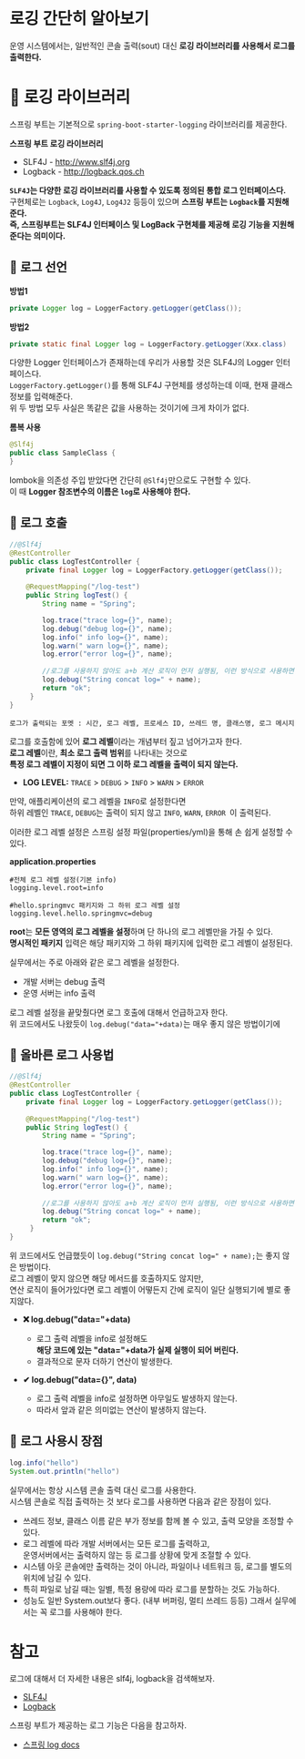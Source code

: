 로깅 간단히 알아보기
=========================   
운영 시스템에서는, 일반적인 콘솔 출력(sout) 대신 **로깅 라이브러리를 사용해서 로그를 출력한다.**        
    
# 📗 로깅 라이브러리
스프링 부트는 기본적으로 `spring-boot-starter-logging` 라이브러리를 제공한다.   
          
**스프링 부트 로깅 라이브러리**
* SLF4J - http://www.slf4j.org
* Logback - http://logback.qos.ch
    
**`SLF4J`는 다양한 로깅 라이브러리를 사용할 수 있도록 정의된 통합 로그 인터페이스다.**                  
구현체로는 `Logback`, `Log4J`, `Log4J2` 등등이 있으며 **스프링 부트는 `Logback`를 지원해준다.**              
**즉, 스프링부트는 SLF4J 인터페이스 및 LogBack 구현체를 제공해 로깅 기능을 지원해준다는 의미이다.**           

## 📖 로그 선언
  
**방법1**    
```java
private Logger log = LoggerFactory.getLogger(getClass());
```
      
**방법2**   
```java
private static final Logger log = LoggerFactory.getLogger(Xxx.class)
```
      
다양한 Logger 인터페이스가 존재하는데 우리가 사용할 것은 SLF4J의 Logger 인터페이스다.           
`LoggerFactory.getLogger()`를 통해 SLF4J 구현체를 생성하는데 이때, 현재 클래스 정보를 입력해준다.         
위 두 방법 모두 사실은 똑같은 값을 사용하는 것이기에 크게 차이가 없다.       
          
**롬복 사용**  
```java
@Slf4j
public class SampleClass {
}
```
lombok을 의존성 주입 받았다면 간단히 `@Slf4j`만으로도 구현할 수 있다.        
이 때 **Logger 참조변수의 이름은 `log`로 사용해야 한다.**              


## 📖 로그 호출

```java
//@Slf4j
@RestController
public class LogTestController {
    private final Logger log = LoggerFactory.getLogger(getClass());
 
    @RequestMapping("/log-test")
    public String logTest() {
        String name = "Spring";

        log.trace("trace log={}", name);
        log.debug("debug log={}", name);
        log.info(" info log={}", name);
        log.warn(" warn log={}", name);
        log.error("error log={}", name);
 
        //로그를 사용하지 않아도 a+b 계산 로직이 먼저 실행됨, 이런 방식으로 사용하면 X
        log.debug("String concat log=" + name);
        return "ok";
     }
}
```
```
로그가 출력되는 포멧 : 시간, 로그 레벨, 프로세스 ID, 쓰레드 명, 클래스명, 로그 메시지
```  

로그를 호출함에 있어 **로그 레벨**이라는 개념부터 짚고 넘어가고자 한다.         
**로그 레벨**이란, **최소 로그 출력 범위**를 나타내는 것으로           
**특정 로그 레벨이 지정이 되면 그 이하 로그 레벨을 출력이 되지 않는다.**        
   
* **LOG LEVEL:** `TRACE` > `DEBUG` > `INFO` > `WARN` > `ERROR`      
     
만약, 애플리케이션의 로그 레벨을 `INFO`로 설정한다면               
하위 레벨인 `TRACE`, `DEBUG`는 출력이 되지 않고 `INFO`, `WARN`, `ERROR `이 출력된다.            

이러한 로그 레벨 설정은 스프링 설정 파일(properties/yml)을 통해 손 쉽게 설정할 수 있다.   

**application.properties**
```properties
#전체 로그 레벨 설정(기본 info)
logging.level.root=info

#hello.springmvc 패키지와 그 하위 로그 레벨 설정
logging.level.hello.springmvc=debug
```
    
**root**는 **모든 영역의 로그 레벨을 설정**하며 단 하나의 로그 레벨만을 가질 수 있다.      
**명시적인 패키지** 입력은 해당 패키지와 그 하위 패키지에 입력한 로그 레벨이 설정된다.         
  
실무에서는 주로 아래와 같은 로그 레벨을 설정한다.      
   
* 개발 서버는 debug 출력   
* 운영 서버는 info 출력          
   
로그 레벨 설정을 끝맞췄다면 로그 호출에 대해서 언급하고자 한다.       
위 코드에서도 나왔듯이 `log.debug("data="+data)`는 매우 좋지 않은 방법이기에   
   
## 📖 올바른 로그 사용법     
```java
//@Slf4j
@RestController
public class LogTestController {
    private final Logger log = LoggerFactory.getLogger(getClass());
 
    @RequestMapping("/log-test")
    public String logTest() {
        String name = "Spring";

        log.trace("trace log={}", name);
        log.debug("debug log={}", name);
        log.info(" info log={}", name);
        log.warn(" warn log={}", name);
        log.error("error log={}", name);
 
        //로그를 사용하지 않아도 a+b 계산 로직이 먼저 실행됨, 이런 방식으로 사용하면 X
        log.debug("String concat log=" + name);
        return "ok";
     }
}
```
위 코드에서도 언급했듯이 `log.debug("String concat log=" + name);`는 좋지 않은 방법이다.    
로그 레벨이 맞지 않으면 해당 메서드를 호출하지도 않지만,       
연산 로직이 들어가있다면 로그 레벨이 어떻든지 간에 로직이 일단 실행되기에 별로 좋지않다.    
     
* **❌ log.debug("data="+data)**     
    * 로그 출력 레벨을 info로 설정해도       
      **해당 코드에 있는 "data="+data가 실제 실행이 되어 버린다.**    
    * 결과적으로 문자 더하기 연산이 발생한다. 

* **✔ log.debug("data={}", data)**       
    * 로그 출력 레벨을 info로 설정하면 아무일도 발생하지 않는다.    
    * 따라서 앞과 같은 의미없는 연산이 발생하지 않는다.
   
## 📖 로그 사용시 장점
```java
log.info("hello")
System.out.println("hello")
```
        
실무에서는 항상 시스템 콘솔 출력 대신 로그를 사용한다.    
시스템 콘솔로 직접 출력하는 것 보다 로그를 사용하면 다음과 같은 장점이 있다.       

* 쓰레드 정보, 클래스 이름 같은 부가 정보를 함께 볼 수 있고, 출력 모양을 조정할 수 있다.
* 로그 레벨에 따라 개발 서버에서는 모든 로그를 출력하고,    
  운영서버에서는 출력하지 않는 등 로그를 상황에 맞게 조절할 수 있다.
* 시스템 아웃 콘솔에만 출력하는 것이 아니라, 파일이나 네트워크 등, 로그를 별도의 위치에 남길 수 있다.
* 특히 파일로 남길 때는 일별, 특정 용량에 따라 로그를 분할하는 것도 가능하다.
* 성능도 일반 System.out보다 좋다. (내부 버퍼링, 멀티 쓰레드 등등) 그래서 실무에서는 꼭 로그를 사용해야 한다.
   
# 참고       
로그에 대해서 더 자세한 내용은 slf4j, logback을 검색해보자.     
  
* [SLF4J](http://www.slf4j.org)   
* [Logback](http://logback.qos.ch)    
     
스프링 부트가 제공하는 로그 기능은 다음을 참고하자.    
   
* [스프링 log docs](https://docs.spring.io/spring-boot/docs/current/reference/html/spring-bootfeatures.html#boot-features-logging)
